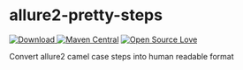 # allure2-pretty-steps

[ ![Download](https://api.bintray.com/packages/yaroslav-orel/allure2-pretty-steps/allure2-pretty-steps/images/download.svg) ](https://bintray.com/yaroslav-orel/allure2-pretty-steps/allure2-pretty-steps/_latestVersion)
[![Maven Central](https://maven-badges.herokuapp.com/maven-central/com.github.yaroslav-orel/allure2-pretty-steps/badge.svg?style=flat)](https://maven-badges.herokuapp.com/maven-central/com.github.yaroslav-orel/allure2-pretty-steps)
[![Open Source Love](https://badges.frapsoft.com/os/mit/mit.svg?v=102)](https://github.com/ellerbrock/open-source-badge/)

Convert allure2 camel case steps into human readable format
